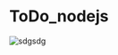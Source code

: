 # ToDo_nodejs
![sdgsdg](https://user-images.githubusercontent.com/64610931/104848226-dc589c00-5898-11eb-9a61-6e7e8ddd9479.PNG)
